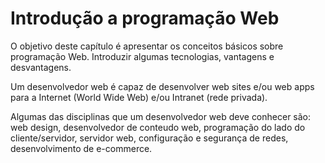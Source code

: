 Introdução a programação Web
==========

O objetivo deste capítulo é apresentar os conceitos básicos sobre programação Web. Introduzir algumas tecnologias, vantagens e desvantagens.

Um desenvolvedor web é capaz de desenvolver web sites e/ou web apps para a Internet (World Wide Web) e/ou Intranet (rede privada).

Algumas das disciplinas que um desenvolvedor web deve conhecer são: web design, desenvolvedor de conteudo web, programação do lado do cliente/servidor, servidor web, configuração e segurança de redes, desenvolvimento de e-commerce.
